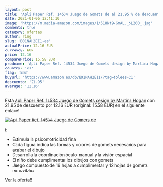 ```yaml
---
layout: post
title: 'Apli Paper Ref. 14534 Juego de Gomets de al 21.95 % de descuento'
date: 2021-01-06 12:41:10
image: 'https://m.media-amazon.com/images/I/518Nt9-GmAL._SL200_.jpg'
comments: true
category: ofertas
author: ring
slug: 'B01NAH2EI1-es'
actualPrice: 12.16 EUR
currency: EUR
price: 12.16
comparePrice: 15.58 EUR
prodname: 'Apli Paper Ref. 14534 Juego de Gomets design by Martina Hogan'
country: 'es'
flag: '🇪🇸'
buyurl: 'https://www.amazon.es/dp/B01NAH2EI1/?tag=tolees-21'
descuento: '21.95'
average: '12.16'
---
```


Está [Apli Paper Ref. 14534 Juego de Gomets design by Martina Hogan](https://www.amazon.es/dp/B01NAH2EI1/?tag=tolees-21) con 21.95 de descuento por 12.16 EUR (original: 15.58 EUR) en el siguiente enlace!

[![Apli Paper Ref. 14534 Juego de Gomets de](https://m.media-amazon.com/images/I/518Nt9-GmAL._SL200_.jpg)](https://www.amazon.es/dp/B01NAH2EI1/?tag=tolees-21)

ℹ️:

- Estimula la psicomotricidad fina
- Cada figura indica las formas y colores de gomets necesarios para acabar el dibujo
- Desarrolla la coordinación óculo-manual y la visión espacial
- El niño debe cumplimentar los dibujos con gomets
- Juego compuesto de 16 hojas a cumplimentar y 12 hojas de gomets removibles

[Ver la oferta!!](https://www.amazon.es/dp/B01NAH2EI1/?tag=tolees-21)
